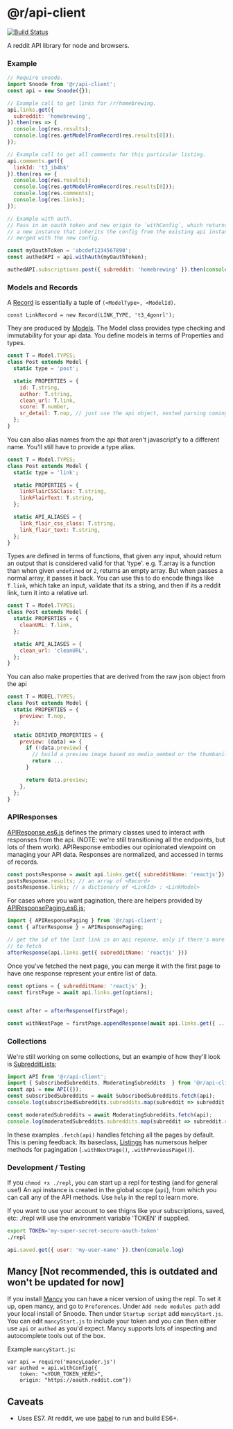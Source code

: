 @r/api-client
======

[![Build Status](https://travis-ci.org/reddit/snoode.svg?branch=rframework)](https://travis-ci.org/reddit/snoode)

A reddit API library for node and browsers.

### Example

```javascript
// Require snoode.
import Snoode from '@r/api-client';
const api = new Snoode({});

// Example call to get links for /r/homebrewing.
api.links.get({
  subreddit: 'homebrewing',
}).then(res => {
  console.log(res.results);
  console.log(res.getModelFromRecord(res.results[0]));
});

// Example call to get all comments for this particular listing.
api.comments.get({
  linkId: 't3_ib4bk'
}).then(res => {
  console.log(res.results);
  console.log(res.getModelFromRecord(res.results[0]));
  console.log(res.comments);
  console.log(res.links);
});

// Example with auth.
// Pass in an oauth token and new origin to `withConfig`, which returns
// a new instance that inherits the config from the existing api instance
// merged with the new config.

const myOauthToken = 'abcdef1234567890';
const authedAPI = api.withAuth(myOauthToken);

authedAPI.subscriptions.post({ subreddit: 'homebrewing' }).then(console.log);
```

### Models and Records
A [Record](/models2/Record.es6.js) is essentially a tuple of `(<ModelType>, <ModelId)`.
```javasript
const LinkRecord = new Record(LINK_TYPE, 't3_4gonrl');
```

They are produced by [Models](/models2/Model.es6.js).
The Model class provides type checking and immutability for your api data.
You define models in terms of Properties and types.

```javascript
const T = Model.TYPES;
class Post extends Model {
  static type = 'post';

  static PROPERTIES = {
    id: T.string,
    author: T.string,
    clean_url: T.link,
    score: T.number,
    sr_detail: T.nop, // just use the api object, nested parsing coming soon(tm)
  };
}
```

You can also alias names from the api that aren't javascript'y to a different name. You'll still have to provide a type alias.
```javascript
const T = Model.TYPES;
class Post extends Model {
  static type = 'link';

  static PROPERTIES = {
    linkFlairCSSClass: T.string,
    linkFlairText: T.string,
  };

  static API_ALIASES = {
    link_flair_css_class: T.string,
    link_flair_text: T.string,
  };
}
```

Types are defined in terms of functions, that given any input, should return an output that is considered valid for that 'type'. e.g. T.array is a function than when given `undefined` or `2`, returns an empty array. But when passes a normal array, it passes it back. You can use this to do encode things like `T.link`, which take an input, validate that its a string, and then if its a reddit link, turn it into a relative url.

```javascript
const T = Model.TYPES;
class Post extends Model {
  static PROPERTIES = {
    cleanURL: T.link,
  };

  static API_ALIASES = {
    clean_url: 'cleanURL',
  };
}
```


You can also make properties that are derived from the raw json object from the api
```javascript
const T = MODEL.TYPES;
class Post extends Model {
  static PROPERTIES = {
    preview: T.nop,
  };

  static DERIVED_PROPERTIES = {
    preview: (data) => {
      if (!data.preview) {
        // build a preview image based on media_oembed or the thumbanil
        return ...
      }

      return data.preview;
    },
  };
}
```

### APIResponses
[APIResponse.es6.js](/apis/APIResponse.es6.js) defines the primary classes used to interact with responses from the api. (NOTE: we're still transitioning all the endpoints, but lots of them work). APIResponse embodies our opinionated viewpoint on managing your API data. Responses are normalized, and accessed in terms of records.

```javascript
const postsResponse = await api.links.get({ subredditName: 'reactjs'});
postsResponse.results; // an array of <Record>
postsResponse.links; // a dictionary of <LinkId> : <LinkModel>
```

For cases where you want pagination, there are helpers provided by [APIResponsePaging.es6.js](/apis/APIResponsePaging.es6.js);
```javascript
import { APIResponsePaging } from '@r/api-client';
const { afterResponse } = APIResponsePaging;

// get the id of the last link in an api reponse, only if there's more data
// to fetch
afterResponse(api.links.get({ subredditName: 'reactjs' }))
```

Once you've fetched the next page, you can merge it with the first page to have one response represent your entire list of data.

```javascript
const options = { subredditName: 'reactjs' };
const firstPage = await api.links.get(options);


const after = afterResponse(firstPage);

const withNextPage = firstPage.appendResponse(await api.links.get({ ...options, after });
```

### Collections
We're still working on some collections, but an example of how they'll look is [SubredditLists](/smartmodels/SubredditLists);

```javascript
import API from '@r/api-client';
import { SubscribedSubreddits, ModeratingSubreddits  } from '@r/api-client';
const api = new API({});
const subscribedSubreddits = await SubscribedSubreddits.fetch(api);
console.log(subscribedSubreddits.subreddits.map(subreddit => subreddit.url));

const moderatedSubreddits = await ModeratingSubreddits.fetch(api);
console.log(moderatedSubreddits.subreddits.map(subreddit => subreddit.url));
```

In these examples `.fetch(api)` handles fetching all the pages by default. This is pening feedback. Its baseclass, [Listings](/smartmodels/Listings.es6.js) has numersous helper methods for pagingation (`.withNextPage()`, `.withPreviousPage()`).



### Development / Testing

If you `chmod +x ./repl`, you can start up a repl for testing (and for general
use!) An api instance is created in the global scope (`api`), from which you
can call any of the API methods. Use `help` in the repl to learn more.

If you want to use your account to see thigns like your subscriptions, saved,
etc: ./repl will use the environment variable 'TOKEN' if supplied.

```bash
export TOKEN='my-super-secret-secure-oauth-token'
./repl
```
```javascript
api.saved.get({ user: 'my-user-name' }).then(console.log)
```


Mancy [Not recommended, this is outdated and won't be updated for now]
-----

If you install [Mancy](https://github.com/princejwesley/Mancy) you can have a nicer version of using the repl. To set it up, open mancy, and go to `Preferences`. Under `Add node modules path` add your local install of Snoode. Then under `Startup script` add `mancyStart.js`. You can edit `mancyStart.js` to include your token and you can then either use `api` or `authed` as you'd expect. Mancy supports lots of inspecting and autocomplete tools out of the box.

Example `mancyStart.js`:
```
var api = require('mancyLoader.js')
var authed = api.withConfig({
    token: "<YOUR_TOKEN_HERE>",
    origin: "https://oauth.reddit.com"})
```


Caveats
------

* Uses ES7. At reddit, we use [babel](https://babeljs.io) to run and build ES6+.
